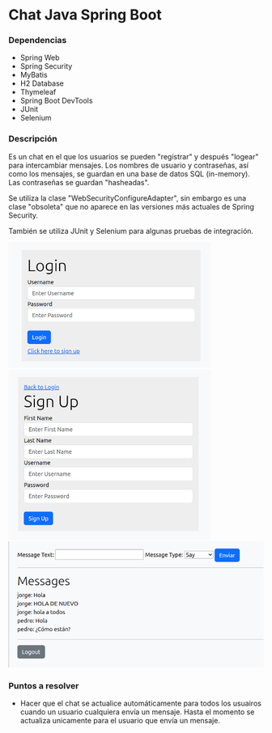 # Chat Java Spring Boot

### Dependencias

* Spring Web
* Spring Security
* MyBatis
* H2 Database
* Thymeleaf
* Spring Boot DevTools
* JUnit
* Selenium

### Descripción
Es un chat en el que los usuarios se pueden "registrar" y después "logear" para intercambiar mensajes. Los nombres de usuario y contraseñas, así como los mensajes, se guardan en una base de datos SQL (in-memory). Las contraseñas se guardan "hasheadas".

Se utiliza la clase "WebSecurityConfigureAdapter", sin embargo es una clase "obsoleta" que no aparece en las versiones más actuales de Spring Security.

También se utiliza JUnit y Selenium para algunas pruebas de integración.

![Versión 2.0](./imgs/chat_v2.0_login.png)
![Versión 2.0](./imgs/chat_v2.0_singup.png)
![Versión 2.0](./imgs/chat_v2.0.png)


### Puntos a resolver

* Hacer que el chat se actualice automáticamente para todos los usuairos cuando un usuario cualquiera envía un mensaje. Hasta el momento se actualiza unicamente para el usuario que envía un mensaje.




